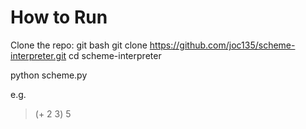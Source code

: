 # How to Run
Clone the repo:
git bash
git clone https://github.com/joc135/scheme-interpreter.git
cd scheme-interpreter

python scheme.py

e.g.

> (+ 2 3)
5